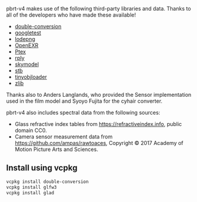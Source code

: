 
pbrt-v4 makes use of the following third-party libraries and data. Thanks
to all of the developers who have made these available!

* [double-conversion](https://github.com/google/double-conversion)
* [googletest](https://github.com/google/googletest)
* [lodepng](https://lodev.org/lodepng/)
* [OpenEXR](http:://www.openexr.com)
* [Ptex](http://ptex.us/)
* [rply](http://w3.impa.br/~diego/software/rply/)
* [skymodel](https://cgg.mff.cuni.cz/projects/SkylightModelling/)
* [stb](https://github.com/nothings/stb)
* [tinyobjloader](https://github.com/tinyobjloader/tinyobjloader)
* [zlib](https://zlib.net/)

Thanks also to Anders Langlands, who provided the Sensor implementation
used in the film model and Syoyo Fujita for the cyhair converter.

pbrt-v4 also includes spectral data from the following sources:

* Glass refractive index tables from https://refractiveindex.info, public
  domain CC0.
* Camera sensor measurement data from https://github.com/ampas/rawtoaces,
  Copyright © 2017 Academy of Motion Picture Arts and Sciences.

## Install using vcpkg

```bash
vcpkg install double-conversion
vcpkg install glfw3
vcpkg install glad
```

